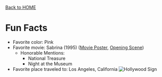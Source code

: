 [Back to HOME](https://github.com/camryngelliott/Midterm-Project-Spring-2023/blob/main/README.md)

# Fun Facts
 * Favorite color: Pink
 * Favorite movie: Sabrina (1995) ([Movie Poster](https://github.com/camryngelliott/Sabrina-Poster/blob/main/README.md), [Opening Scene](https://github.com/camryngelliott/Midterm-Project-Spring-2023/blob/main/sabrina-opening-scene.md))
   * Honorable Mentions:
     * National Treasure
     * Night at the Museum
 * Favorite place traveled to: Los Angeles, California
![Hollywood Sign](https://upload.wikimedia.org/wikipedia/commons/2/2f/Hollywood_sign_%288485145044%29.jpg)
